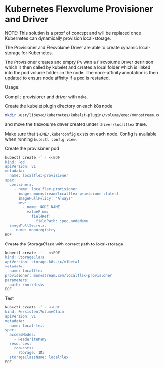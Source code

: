 # Kubernetes Flexvolume Provisioner and Driver

NOTE: This solution is a proof of concept and will be replaced once Kubernetes can dynamically provision local-storage.

The Provisioner and Flexvolume Driver are able to create dynamic local-storage for Kubernetes.

The Provisioner creates and empty PV with a Flexvolume Driver definition which is then called by kubelet and creates a local folder which is linked into the pod volume folder on the node.
The node-affinity annotation is then updated to ensure node affinity if a pod is restarted.

Usage:

Compile provisioner and driver with `make`.

Create the kubelet plugin directory on each k8s node
```bash
mkdir /usr/libexec/kubernetes/kubelet-plugins/volume/exec/monostream.com~localflex
```
and move the flexvolume driver created under `driver/localflex` there.

Make sure that `$HOME/.kube/config` exists on each node. Config is available when running `kubectl config view`.

Create the provisioner pod
```bash
kubectl create -f - <<EOF
kind: Pod
apiVersion: v1
metadata:
  name: localflex-provisioner
spec:
  containers:
    - name: localflex-provisioner
      image: monostream/localflex-provisioner:latest
      imagePullPolicy: "Always"
      env:
        - name: NODE_NAME
          valueFrom:
            fieldRef:
              fieldPath: spec.nodeName
  imagePullSecrets:
   - name: monoregistry
EOF
```

Create the StorageClass with correct path to local-storage
```bash
kubectl create -f - <<EOF
kind: StorageClass
apiVersion: storage.k8s.io/v1beta1
metadata:
  name: localflex
provisioner: monostream.com/localflex-provisioner
parameters:
  path: /mnt/disks
EOF
```

Test
```bash
kubectl create -f - <<EOF
kind: PersistentVolumeClaim
apiVersion: v1
metadata:
  name: local-test
spec:
  accessModes:
    - ReadWriteMany
  resources:
    requests:
      storage: 1Mi
  storageClassName: localflex
EOF
```
